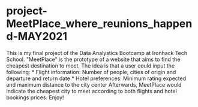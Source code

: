 # project-MeetPlace_where_reunions_happend-MAY2021
This is my final project of the Data Analystics Bootcamp at Ironhack Tech School. "MeetPlace" is the prototype of a website that aims to find the cheapest destination to meet. The idea is that a user could input the following: * Flight information: Number of people, cities of origin and departure and return date * Hotel preferences: Minimum rating expected and maximum distance to the city center Afterwards, MeetPlace would indicate the cheapest city to meet according to both flights and hotel bookings prices. Enjoy!
